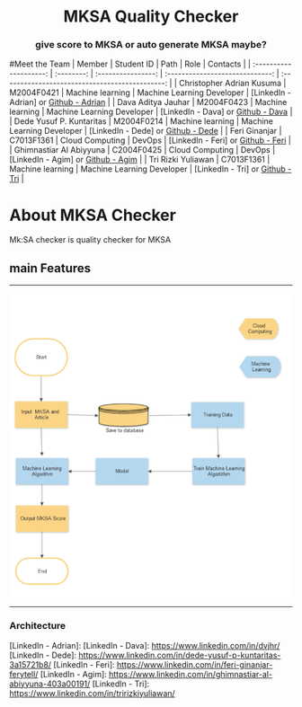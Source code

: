 <p align="center">
<h1 align="center">MKSA Quality Checker</h1>
<h3 align="center">give score to MKSA or auto generate MKSA maybe? </h3>

</p>

#Meet the Team
|         Member              | Student ID |        Path        |                Role             |                  Contacts                       |
|   :--------------------:    | :--------: | :----------------: | :-----------------------------: | :---------------------------------------------: |
|   Christopher Adrian Kusuma | M2004F0421 |  Machine learning  | Machine Learning Developer      |     [LinkedIn - Adrian] or [Github - Adrian]    |
|   Dava Aditya Jauhar        | M2004F0423 |  Machine learning  | Machine Learning Developer      |     [LinkedIn - Dava]   or [Github - Dava]      |
|   Dede Yusuf P. Kuntaritas  | M2004F0214 |  Machine learning  | Machine Learning Developer      |     [LinkedIn - Dede]   or [Github - Dede]      |
|   Feri Ginanjar             | C7013F1361 |  Cloud Computing   | DevOps                          |     [LinkedIn - Feri]   or [Github - Feri]      |
|   Ghimnastiar Al Abiyyuna   | C2004F0425 |  Cloud Computing   | DevOps                          |     [LinkedIn - Agim]   or [Github - Agim]      |
|   Tri Rizki Yuliawan        | C7013F1361 |  Machine learning  | Machine Learning Developer      |     [LinkedIn - Tri]    or [Github - Tri]       |


# About MKSA Checker

Mk:SA checker is quality checker for MKSA

## main Features
----------
![image](https://raw.githubusercontent.com/ferytell/Puk6/master/assets/er.PNG)

------

### Architecture

<!-- Linked In -->
[LinkedIn - Adrian]: 
[LinkedIn - Dava]: https://www.linkedin.com/in/dvjhr/
[LinkedIn - Dede]: https://www.linkedin.com/in/dede-yusuf-p-kuntaritas-3a15721b8/
[LinkedIn - Feri]: https://www.linkedin.com/in/feri-ginanjar-ferytell/
[LinkedIn - Agim]: https://www.linkedin.com/in/ghimnastiar-al-abiyyuna-403a00191/
[LinkedIn - Tri]: https://www.linkedin.com/in/tririzkiyuliawan/

<!-- Github -->
[Github - Adrian]: https://github.com/christopheradriankusuma
[Github - Dava]: https://github.com/dvjhr
[Github - Dede]: https://github.com/DedeYusufK
[Github - Feri]: https://github.com/ferytell
[Github - Agim]: https://github.com/whtprm
[Github - Tri]: https://github.com/tririzki
